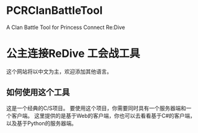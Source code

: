 # PCRClanBattleTool
A Clan Battle Tool for Princess Connect Re:Dive

# 公主连接ReDive 工会战工具

这个网站将以中文为主，欢迎添加其他语言。


## 如何使用这个工具
这是一个经典的C/S项目。
要使用这个项目，你需要同时具有一个服务器端和一个客户端。
这里提供的是基于Web的客户端，你也可以去看看基于C#的客户端，以及基于Python的服务器端。
